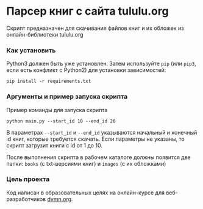 # Парсер книг с сайта tululu.org

Скрипт предназначен для скачивания файлов книг и их обложек из онлайн-библиотеки tululu.org

### Как установить

Python3 должен быть уже установлен. 
Затем используйте `pip` (или `pip3`, если есть конфликт с Python2) для установки зависимостей:
```
pip install -r requirements.txt
```

### Аргументы и пример запуска скрипта

Пример команды для запуска скрипта
```
python main.py --start_id 10 --end_id 20
```
В параметрах ```--start_id``` и  ```--end_id``` указываются начальный и конечный id книг, которые требуется скачать.
Если параметры не указаны, то скрипт загрузит книги с id от 1 до 10.

После выполнения скрипта в рабочем каталоге должны появится две папки: ```books``` (c txt-версиями книг) и ```images```
(с их обложками)

### Цель проекта

Код написан в образовательных целях на онлайн-курсе для веб-разработчиков [dvmn.org](https://dvmn.org/).
